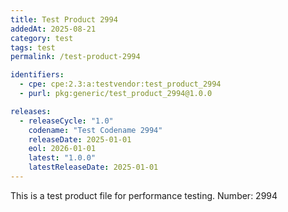```yaml
---
title: Test Product 2994
addedAt: 2025-08-21
category: test
tags: test
permalink: /test-product-2994

identifiers:
  - cpe: cpe:2.3:a:testvendor:test_product_2994
  - purl: pkg:generic/test_product_2994@1.0.0

releases:
  - releaseCycle: "1.0"
    codename: "Test Codename 2994"
    releaseDate: 2025-01-01
    eol: 2026-01-01
    latest: "1.0.0"
    latestReleaseDate: 2025-01-01
---
```


This is a test product file for performance testing. Number: 2994
